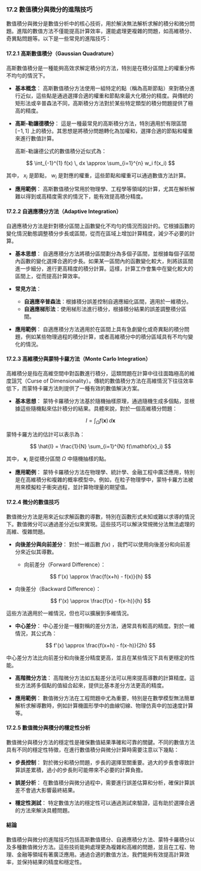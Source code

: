 ### **17.2 數值積分與微分的進階技巧**

數值積分與微分是數值分析中的核心技術，用於解決無法解析求解的積分和微分問題。進階的數值方法不僅能提高計算效率，還能處理更複雜的問題，如高維積分、奇異點問題等。以下是一些常見的進階技巧：

#### **17.2.1 高斯數值積分（Gaussian Quadrature）**

高斯數值積分是一種能夠高效求解定積分的方法，特別是在積分區間上的權重分佈不均勻的情況下。

- **基本概念**：
  高斯數值積分方法使用一組特定的點（稱為高斯節點）來對積分進行近似，這些點是通過選擇合適的權重和節點來最大化積分的精度。與傳統的矩形法或辛普森法不同，高斯積分方法對於某些特定類型的積分問題提供了極高的精度。

- **高斯-勒讓德積分**：
  這是一種最常見的高斯積分方法，特別適用於有限區間  $[-1, 1]$  上的積分。其思想是將積分問題轉化為加權和，選擇合適的節點和權重來進行數值計算。
  
  高斯-勒讓德公式的數值積分近似式為：
  

```math
  \int_{-1}^{1} f(x) \, dx \approx \sum_{i=1}^{n} w_i f(x_i)

```
  其中， $x_i$  是節點， $w_i$  是對應的權重，這些節點和權重可以通過數值方法計算。

- **應用範例**：
  高斯數值積分常用於物理學、工程學等領域的計算，尤其在解析解難以得到或高精度需求的情況下，能有效提高積分精度。

#### **17.2.2 自適應積分方法（Adaptive Integration）**

自適應積分方法是針對積分區間上函數變化不均勻的情況而設計的。它根據函數的變化情況動態調整積分步長或區間，從而在區域上增加計算精度，減少不必要的計算。

- **基本思想**：
  自適應積分方法將積分區間劃分為多個子區間，並根據每個子區間內函數的變化選擇合適的步長。如果某一區間內的函數變化較大，則將該區間進一步細分，進行更高精度的積分計算。這樣，計算工作會集中在變化較大的區間上，從而提高計算效率。

- **常見方法**：
  - **自適應辛普森法**：根據積分誤差控制自適應細化區間，適用於一維積分。
  - **自適應梯形法**：使用梯形法進行積分，根據積分結果的誤差調整積分區間。

- **應用範例**：
  自適應積分方法適用於在區間上具有急劇變化或奇異點的積分問題，例如某些物理過程的積分計算，或者高維積分中的積分區域具有不均勻變化的情況。

#### **17.2.3 高維積分與蒙特卡羅方法（Monte Carlo Integration）**

高維積分是指在高維空間中對函數進行積分，這類問題在計算中往往面臨極高的維度詛咒（Curse of Dimensionality）。傳統的數值積分方法在高維情況下往往效率低下，而蒙特卡羅方法則提供了一種有效的數值解決方案。

- **基本思想**：
  蒙特卡羅積分方法基於隨機抽樣原理，通過隨機生成多個點，並根據這些隨機點來估計積分的結果。具體來說，對於一個高維積分問題：
  

```math
  I = \int_{\Omega} f(\mathbf{x}) \, d\mathbf{x}

```
  
  蒙特卡羅方法的估計可以表示為：
  

```math
  \hat{I} = \frac{1}{N} \sum_{i=1}^{N} f(\mathbf{x}_i)

```
  其中， $\mathbf{x}_i$  是從積分區間  $\Omega$  中隨機抽樣的點。

- **應用範例**：
  蒙特卡羅積分方法在物理學、統計學、金融工程中廣泛應用，特別是在高維積分和複雜的概率模型中。例如，在粒子物理學中，蒙特卡羅方法被用來模擬粒子衝突過程，並計算物理量的期望值。

#### **17.2.4 微分的數值技巧**

數值微分方法是用來近似求解函數的導數，特別在函數形式未知或難以求導的情況下。數值微分可以通過差分近似來實現。這些技巧可以解決常規微分法無法處理的高維、復雜問題。

- **向後差分與向前差分**：
  對於一維函數  $f(x)$ ，我們可以使用向後差分和向前差分來近似其導數。
  
  - 向前差分（Forward Difference）：
  

```math
    f'(x) \approx \frac{f(x+h) - f(x)}{h}

```
  
  - 向後差分（Backward Difference）：
  

```math
    f'(x) \approx \frac{f(x) - f(x-h)}{h}

```
  
  這些方法適用於一維情況，但也可以擴展到多維情況。

- **中心差分**：
  中心差分是一種對稱的差分方法，通常具有較高的精度。對於一維情況，其公式為：
  

```math
  f'(x) \approx \frac{f(x+h) - f(x-h)}{2h}

```
  
  中心差分方法比向前差分和向後差分精度更高，並且在某些情況下具有更穩定的性能。

- **高階微分方法**：
  高階微分方法如五點差分法可以用來提高導數的計算精度。這些方法將多個點的值組合起來，提供比基本差分方法更高的精度。

- **應用範例**：
  數值微分方法在工程問題中尤為重要，特別是在數學模型無法簡單解析求解導數時，例如計算機圖形學中的曲線切線、物理仿真中的加速度計算等。

#### **17.2.5 數值微分與積分的穩定性分析**

數值微分與積分方法的穩定性是確保數值結果準確和可靠的關鍵。不同的數值方法具有不同的穩定性特徵，在進行數值積分與微分計算時需要注意以下幾點：

- **步長控制**：
  對於微分和積分問題，步長的選擇至關重要。過大的步長會導致計算誤差累積，過小的步長則可能帶來不必要的計算負擔。

- **誤差分析**：
  在數值積分與微分過程中，需要進行誤差估算和分析，確保計算誤差不會過大影響最終結果。

- **穩定性測試**：
  特定數值方法的穩定性可以通過測試來驗證，這有助於選擇合適的方法來解決具體問題。

#### **結論**

數值積分與微分的進階技巧包括高斯數值積分、自適應積分方法、蒙特卡羅積分以及多種數值微分方法。這些技術能夠處理更為複雜和高維的問題，並且在工程、物理、金融等領域有著廣泛應用。通過合適的數值方法，我們能夠有效提高計算效率，並保持結果的精度和穩定性。